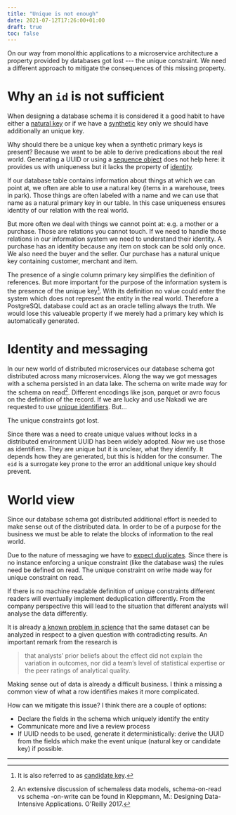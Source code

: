 ```yaml
---
title: "Unique is not enough"
date: 2021-07-12T17:26:00+01:00
draft: true
toc: false
---
```


On our way from monolithic applications to a microservice architecture a
property provided by databases got lost --- the unique constraint.  We need a
different approach to mitigate the consequences of this missing property.

# Why an `id` is not sufficient

When designing a database schema it is considered it a good habit to have either
a [natural key][natural] or if we have a [synthetic][surrogate] key only we
should have additionally an unique key.

Why should there be a unique key when a synthetic primary keys is present?
Because we want to be able to derive predications about the real world.
Generating a UUID or using a [sequence object][sequence] does not help here: it
provides us with uniqueness but it lacks the property of [identity][identity].

If our database table contains information about things at which we can point
at, we often are able to use a natural key (items in a warehouse, trees in
park).  Those things are often labeled with a name and we can use that name as a
natural primary key in our table.  In this case uniqueness ensures identity of
our relation with the real world.

But more often we deal with things we cannot point at: e.g. a mother or a
purchase.  Those are relations you cannot touch.  If we need to handle those
relations in our information system we need to understand their identity.  A
purchase has an identity because any item on stock can be sold only once.  We
also need the buyer and the seller.  Our purchase has a natural unique key
containing customer, merchant and item.

The presence of a single column primary key simplifies the definition of
references.  But more important for the purpose of the information system is the
presence of the unique key[^1].  With its definition no value could enter the system
which does not represent the entity in the real world.  Therefore a PostgreSQL
database could act as an oracle telling always the truth.  We would lose this
valueable property if we merely had a primary key which is automatically
generated.


# Identity and messaging

In our new world of distributed microservices our database schema got
distributed across many microservices.  Along the way we got messages with a
schema persisted in an data lake.  The schema on write made way for the schema
on read[^2].  Different encodings like json, parquet or avro focus on
the definition of the record.  If we are lucky and use Nakadi we
are requested to use [unique identifiers][metadataeid].  But...

The unique constraints got lost.

Since there was a need to create unique values without locks in a distributed
environment UUID has been widely adopted.  Now we use those as identifiers.
They are unique but it is unclear, what they identify.  It depends how they
are generated, but this is hidden for the consumer.  The `eid` is a surrogate
key prone to the error an additional unique key should prevent.

<!--
Nakadi documentation says the `metadata.eid`

    SHOULD be guaranteed to be unique from the
    perspective of the producer.
check api guidellines
https://opensource.zalando.com/restful-api-guidelines/#event-metadata
https://opensource.zalando.com/restful-api-guidelines/#211
talks only about uniqueness property!!!

https://opensource.zalando.com/restful-api-guidelines/#214 at least once

Since identity is not required
and cannot be enforced (by the schema) there is no guarantee a message (business
event) which carries the very same payload does not have a duplicate with a
different event id.  This means there will be duplicate rows (in respect to the
real world) which will have different identifiers.

The definition of unique identifiers created by a system will ensure the system
works from a technical point of view.

-->

<!--
TODO: nakadi documentation,  API guidelines
-->

# World view

Since our database schema got distributed additional effort is needed to make
sense out of the distributed data.  In order to be of a purpose for the business
we must be able to relate the blocks of information to the real world.

Due to the nature of messaging we have to [expect duplicates][leastonce].  Since
there is no instance enforcing a unique constraint (like the database was) the
rules need be defined on read.  The unique constraint on write made way for
unique constraint on read.

If there is no machine readable definition of unique constraints different
readers will eventually implement deduplication differently.  From the company
perspective this will lead to the situation that different analysts will analyse
the data differently.

It is already [a known problem in science][psychology] that the same dataset can
be analyzed in respect to a given question with contradicting results.  An
important remark from the research is

> that analysts’ prior beliefs about the effect did not explain the variation
> in outcomes, nor did a team’s level of statistical expertise or the peer
> ratings of analytical quality.

Making sense out of data is already a difficult business.  I think a missing
a common view of what a row identifies makes it more complicated.

How can we mitigate this issue?  I think there are a couple of options:

- Declare the fields in the schema which uniquely identify the entity
- Communicate more and live a review process
  <!-- https://opensource.zalando.com/restful-api-guidelines/#195 -->
- If UUID needs to be used, generate it deterministically: derive the UUID from
  the fields which make the event unique (natural key or candidate key) if
  possible.

[^1]: It is also referred to as [candidate
    key](https://en.wikipedia.org/wiki/Candidate_key).

[^2]: An extensive discussion of schemaless data models, schema-on-read vs schema
-on-write can be found in Kleppmann, M.: Designing Data-Intensive
Applications. O'Reilly 2017.


-----------

[psychology]: https://www.psychologicalscience.org/publications/observer/obsonline/how-researchers-can-find-different-results-using-the-same-data.html
[surrogate]: https://en.wikipedia.org/wiki/Surrogate_key
[natural]: https://en.wikipedia.org/wiki/Natural_key
[identity]: https://en.wikipedia.org/wiki/Identity_relation
[sequence]: https://www.postgresql.org/docs/current/functions-sequence.html
[metadataeid]: https://nakadi.io/manual.html#definition_EventMetadata
[leastonce]: https://nakadi.io/manual.html#client-rebalancing
